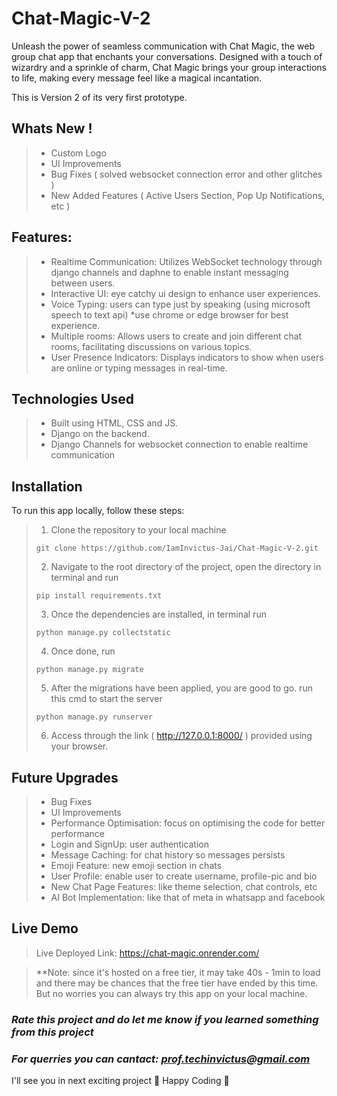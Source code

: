 # **Chat-Magic-V-2**
Unleash the power of seamless communication with Chat Magic, the web group chat app that enchants your conversations. Designed with a touch of wizardry and a sprinkle of charm, Chat Magic brings your group interactions to life, making every message feel like a magical incantation.

This is Version 2 of its very first prototype.

## **Whats New !**
> + Custom Logo
> + UI Improvements
> + Bug Fixes ( solved websocket connection error and other glitches )
> + New Added Features ( Active Users Section, Pop Up Notifications, etc )

## **Features:**
> + Realtime Communication: Utilizes WebSocket technology through django channels and daphne to enable instant messaging between users.
> + Interactive UI: eye catchy ui design to enhance user experiences.
> + Voice Typing: users can type just by speaking (using microsoft speech to text api) *use chrome or edge browser for best experience.
> + Multiple rooms: Allows users to create and join different chat rooms, facilitating discussions on various topics.
> + User Presence Indicators: Displays indicators to show when users are online or typing messages in real-time.

## **Technologies Used**
> + Built using HTML, CSS and JS.
> + Django on the backend.
> + Django Channels for websocket connection to enable realtime communication

## **Installation**
To run this app locally, follow these steps:
> 1. Clone the repository to your local machine
> ```
> git clone https://github.com/IamInvictus-Jai/Chat-Magic-V-2.git
> ```
> 2. Navigate to the root directory of the project, open the directory in terminal and run
> ```
> pip install requirements.txt
> ```
> 3. Once the dependencies are installed, in terminal run
> ```
> python manage.py collectstatic
> ```
> 4. Once done, run
> ```
> python manage.py migrate
> ```
> 5. After the migrations have been applied, you are good to go. run this cmd to start the server
> ```
> python manage.py runserver
> ```
> 6. Access through the link ( http://127.0.0.1:8000/ )  provided using your browser.

## **Future Upgrades**
> + Bug Fixes
> + UI Improvements
> + Performance Optimisation: focus on optimising the code for better performance
> + Login and SignUp: user authentication
> + Message Caching: for chat history so messages persists
> + Emoji Feature: new emoji section in chats
> + User Profile: enable user to create username, profile-pic and bio
> + New Chat Page Features: like theme selection, chat controls, etc
> + AI Bot Implementation: like that of meta in whatsapp and facebook

## **Live Demo**
> Live Deployed Link: https://chat-magic.onrender.com/

> **Note: since it's hosted on a free tier, it may take 40s - 1min to load and there may be chances that the free tier have ended by this time. But no worries you can always try this app on your local machine.

### ***Rate this project and do let me know if you learned something from this project***
### ***For querries you can cantact: prof.techinvictus@gmail.com***

I'll see you in next exciting project 🚀
Happy Coding 🌟
